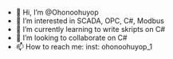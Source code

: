- 👋 Hi, I’m @Ohonoohuyop
- 👀 I’m interested in SCADA, OPC, C#, Modbus
- 🌱 I’m currently learning to write skripts on C#
- 💞️ I’m looking to collaborate on C#
- 📫 How to reach me: inst: ohonoohuyop_1

<!---
Ohonoohuyop/Ohonoohuyop is a ✨ special ✨ repository because its `README.md` (this file) appears on your GitHub profile.
You can click the Preview link to take a look at your changes.
--->
